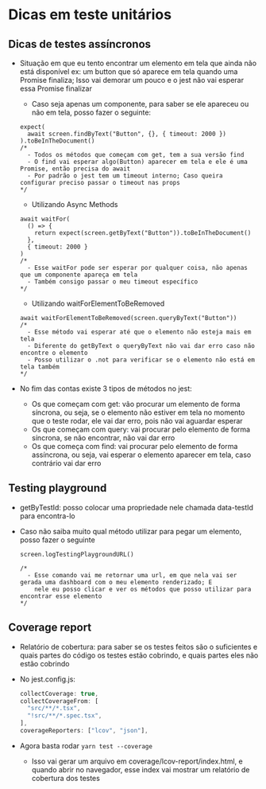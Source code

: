 # Dicas em teste unitários

## Dicas de testes assíncronos

- Situação em que eu tento encontrar um elemento em tela que ainda não está disponível
  ex: um button que só aparece em tela quando uma Promise finaliza; Isso vai demorar um pouco e o jest não vai esperar
  essa Promise finalizar

  - Caso seja apenas um componente, para saber se ele apareceu ou não em tela, posso fazer o seguinte:

  ```tsx
  expect(
    await screen.findByText("Button", {}, { timeout: 2000 })
  ).toBeInTheDocument()
  /*
    - Todos os métodos que começam com get, tem a sua versão find
    - O find vai esperar algo(Button) aparecer em tela e ele é uma Promise, então precisa do await
    - Por padrão o jest tem um timeout interno; Caso queira configurar preciso passar o timeout nas props
  */
  ```

  - Utilizando Async Methods

  ```tsx
  await waitFor(
    () => {
      return expect(screen.getByText("Button")).toBeInTheDocument()
    },
    { timeout: 2000 }
  )
  /*
    - Esse waitFor pode ser esperar por qualquer coisa, não apenas que um componente apareça em tela
    - Também consigo passar o meu timeout específico
  */
  ```

  - Utilizando waitForElementToBeRemoved

  ```tsx
  await waitForElementToBeRemoved(screen.queryByText("Button"))
  /*
    - Esse método vai esperar até que o elemento não esteja mais em tela
    - Diferente do getByText o queryByText não vai dar erro caso não encontre o elemento
    - Posso utilizar o .not para verificar se o elemento não está em tela também
  */
  ```

- No fim das contas existe 3 tipos de métodos no jest:
  - Os que começam com get: vão procurar um elemento de forma síncrona, ou seja, se o elemento não estiver em tela no
    momento que o teste rodar, ele vai dar erro, pois não vai aguardar esperar
  - Os que começam com query: vai procurar pelo elemento de forma síncrona, se não encontrar, não vai dar erro
  - Os que começa com find: vai procurar pelo elemento de forma assíncrona, ou seja, vai esperar o elemento aparecer em
    tela, caso contrário vai dar erro

## Testing playground

- getByTestId: posso colocar uma propriedade nele chamada data-testId para encontra-lo
- Caso não saiba muito qual método utilizar para pegar um elemento, posso fazer o seguinte

  ```tsx
  screen.logTestingPlaygroundURL()

  /*
    - Esse comando vai me retornar uma url, em que nela vai ser gerada uma dashboard com o meu elemento renderizado; E
      nele eu posso clicar e ver os métodos que posso utilizar para encontrar esse elemento
  */
  ```

## Coverage report

- Relatório de cobertura: para saber se os testes feitos são o suficientes e quais partes do código os testes estão
  cobrindo, e quais partes eles não estão cobrindo

- No jest.config.js:
  ```js
  collectCoverage: true,
  collectCoverageFrom: [
    "src/**/*.tsx",
    "!src/**/*.spec.tsx",
  ],
  coverageReporters: ["lcov", "json"],
  ```
- Agora basta rodar `yarn test --coverage`
  - Isso vai gerar um arquivo em coverage/lcov-report/index.html, e quando abrir no navegador, esse index vai mostrar um relatório de cobertura dos testes
